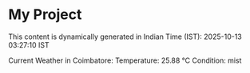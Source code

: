 # My Project

This content is dynamically generated in Indian Time (IST): 2025-10-13 03:27:10 IST


Current Weather in Coimbatore:
Temperature: 25.88 °C
Condition: mist

